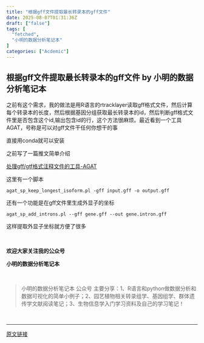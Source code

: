 ```yaml
---
title: "根据gff文件提取最长转录本的gff文件"
date: 2025-08-07T01:31:36Z
draft: ["false"]
tags: [
  "fetched",
  "小明的数据分析笔记本"
]
categories: ["Acdemic"]
---
```

根据gff文件提取最长转录本的gff文件 by 小明的数据分析笔记本
------
<div><section data-tool="mdnice编辑器" data-website="https://www.mdnice.com" data-pm-slice="0 0 []"><p data-tool="mdnice编辑器"><span leaf="">之前有这个需求，我的做法是用R语言的rtracklayer读取gff格式文件，然后计算每个转录本的长度，然后根据基因分组获取最长转录本的id，然后判断gff格式文件里是否包含这个id,输出包含id的行，这个方法很麻烦。最近看到一个工具AGAT，号称是可以对gff文件干任何你想干的事</span></p><p data-tool="mdnice编辑器"><span leaf="">直接用conda就可以安装</span></p><p data-tool="mdnice编辑器"><span leaf="">之前写了一篇推文简单介绍</span></p><p data-tool="mdnice编辑器"><span leaf=""><a target="_blank" href="https://mp.weixin.qq.com/s?__biz=MzI3NzQ3MTcxMg==&amp;mid=2247498344&amp;idx=1&amp;sn=2f9490224e81c8991d0248cc7c6f6f61&amp;scene=21#wechat_redirect" textvalue="处理gff/gtf格式注释文件的工具-AGAT" data-itemshowtype="0" linktype="text" data-linktype="2">处理gff/gtf格式注释文件的工具-AGAT</a></span></p><p data-tool="mdnice编辑器"><span leaf="">这里有一个脚本</span></p><pre data-tool="mdnice编辑器"><span data-cacheurl="" data-remoteid=""></span><code><span leaf="">agat_sp_keep_longest_isoform.pl -gff input.gff -o output.gff</span><br></code></pre><p data-tool="mdnice编辑器"><span leaf="">还有一个功能是在gff文件里生成外显子的坐标</span></p><pre data-tool="mdnice编辑器"><span data-cacheurl="" data-remoteid=""></span><code><span leaf="">agat_sp_add_introns.pl --gff gene.gff --out gene.intron.gff</span><br></code></pre><p data-tool="mdnice编辑器"><span leaf="">这样提取外显子坐标就方便了很多</span></p></section><section><span leaf=""><br></span></section><section data-tool="mdnice编辑器" data-website="https://www.mdnice.com" data-pm-slice="0 0 []"><p data-tool="mdnice编辑器"><strong><span leaf="">欢迎大家关注我的公众号</span></strong></p><p data-tool="mdnice编辑器"><strong><span leaf="">小明的数据分析笔记本</span></strong></p><section nodeleaf=""><mp-common-profile data-pluginname="mpprofile" data-nickname="小明的数据分析笔记本" data-from="0" data-headimg="http://mmbiz.qpic.cn/mmbiz_png/t1wZDoUyFk5t1sOnM0iabvBhnfIj5YpyqrMib0E1MGCd9ibcYxaOPZd0GWhQBDvK2BPEwsicQxd6y5MHLfphnwHnow/0?wx_fmt=png" data-signature="分享R语言和python在生物信息领域做数据分析和数据可视化的简单小例子；偶尔会分享一些组学数据处理相关的内容" data-id="MzI3NzQ3MTcxMg==" data-is_biz_ban="0" data-service_type="1" data-verify_status="1"></mp-common-profile></section><p data-tool="mdnice编辑器"><strong><span leaf=""><br></span></strong></p><blockquote><span></span><p><span leaf="">小明的数据分析笔记本 公众号 主要分享：1、R语言和python做数据分析和数据可视化的简单小例子；2、园艺植物相关转录组学、基因组学、群体遗传学文献阅读笔记；3、生物信息学入门学习资料及自己的学习笔记！</span></p></blockquote></section><section><span leaf=""><br></span></section><p><mp-style-type data-value="3"></mp-style-type></p></div>  
<hr>
<a href="https://mp.weixin.qq.com/s/bInV-xxO4QbVc07sEw9s3A",target="_blank" rel="noopener noreferrer">原文链接</a>
